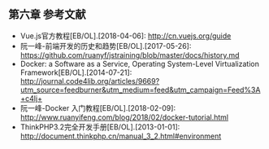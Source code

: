 ## 第六章 参考文献

- Vue.js官方教程[EB/OL].[2018-04-06]: http://cn.vuejs.org/guide
- 阮一峰-前端开发的历史和趋势[EB/OL].[2017-05-26]: 
https://github.com/ruanyf/jstraining/blob/master/docs/history.md
- Docker: a Software as a Service, Operating System-Level Virtualization Framework[EB/OL].[2014-07-21]: http://journal.code4lib.org/articles/9669?utm_source=feedburner&utm_medium=feed&utm_campaign=Feed%3A+c4lj+
- 阮一峰-Docker 入门教程[EB/OL].[2018-02-09]: http://www.ruanyifeng.com/blog/2018/02/docker-tutorial.html
- ThinkPHP3.2完全开发手册[EB/OL].[2013-01-01]: http://document.thinkphp.cn/manual_3_2.html#environment
